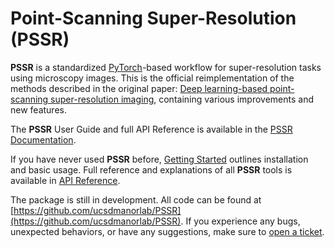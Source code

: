 # Point-Scanning Super-Resolution (**PSSR**)

**PSSR** is a standardized [PyTorch](https://pytorch.org)-based workflow for super-resolution tasks using microscopy images.
This is the official reimplementation of the methods described in the original paper: [Deep learning-based point-scanning super-resolution imaging](https://www.nature.com/articles/s41592-021-01080-z),
containing various improvements and new features.

The **PSSR** User Guide and full API Reference is available in the [PSSR Documentation](https://ucsdmanorlab.github.io/PSSR).

If you have never used **PSSR** before, [Getting Started](https://ucsdmanorlab.github.io/PSSR/guide/start.html) outlines installation and basic usage.
Full reference and explanations of all **PSSR** tools is available in [API Reference](https://ucsdmanorlab.github.io/PSSR/reference/api.html).

The package is still in development. All code can be found at [https://github.com/ucsdmanorlab/PSSR](https://github.com/ucsdmanorlab/PSSR).
If you experience any bugs, unexpected behaviors, or have any suggestions, make sure to [open a ticket](https://github.com/ucsdmanorlab/PSSR/issues).

